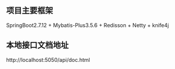## 项目主要框架

SpringBoot2.7.12 + Mybatis-Plus3.5.6 + Redisson + Netty + knife4j

## 本地接口文档地址

http://localhost:5050/api/doc.html
